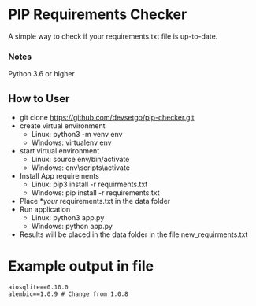 # PIP Requirements Checker
A simple way to check if your requirements.txt file is up-to-date.
### Notes
Python 3.6 or higher

## How to User
- git clone https://github.com/devsetgo/pip-checker.git
- create virtual environment
  - Linux: python3 -m venv env
  - Windows: virtualenv env
- start virtual environment
  - Linux: source env/bin/activate
  - Windows: env\scripts\activate
- Install App requirements
  - Linux: pip3 install -r requirments.txt
  - Windows: pip install -r requirements.txt
- Place **your* requirements.txt in the data folder
- Run application
  - Linux: python3 app.py
  - Windows: python app.py
- Results will be placed in the data folder in the file new_requirments.txt
  
# Example output in file
```
aiosqlite==0.10.0
alembic==1.0.9 # Change from 1.0.8
```

